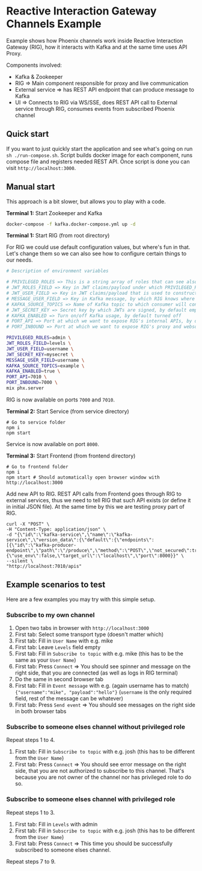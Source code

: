 # Reactive Interaction Gateway Channels Example

Example shows how Phoenix channels work inside Reactive Interaction Gateway (RIG), how it interacts with Kafka and at the same time uses API Proxy.

Components involved:
- Kafka & Zookeeper
- RIG => Main component responsible for proxy and live communication
- External service => has REST API endpoint that can produce message to Kafka
- UI => Connects to RIG via WS/SSE, does REST API call to External service through RIG, consumes events from subscribed Phoenix channel

## Quick start

If you want to just quickly start the application and see what's going on run `sh ./run-compose.sh`. Script builds docker image for each component, runs compose file and registers needed REST API. Once script is done you can visit `http://localhost:3000`.

## Manual start

This approach is a bit slower, but allows you to play with a code.

**Terminal 1:** Start Zookeeper and Kafka

```sh
docker-compose -f kafka.docker-compose.yml up -d
```

**Terminal 1:** Start RIG (from root directory)

For RIG we could use default configuration values, but where's fun in that. Let's change them so we can also see how to configure certain things to our needs.

```sh
# Description of environment variables

# PRIVILEGED_ROLES => This is a string array of roles that can see also broadcasts from other people, not just it's own, by default empty array
# JWT_ROLES_FIELD => Key in JWT claims/payload under which PRIVILEGED_ROLES are set for each user, by default roles
# JWT_USER_FIELD => Key in JWT claims/payload that is used to construct topic name for Phoenix channel, by default user
# MESSAGE_USER_FIELD => Key in Kafka message, by which RIG knows where to broadcast, by default user
# KAFKA_SOURCE_TOPICS => Name of Kafka topic to which consumer will connect, by default rig
# JWT_SECRET_KEY => Secret key by which JWTs are signed, by default empty string
# KAFKA_ENABLED => Turn on/off Kafka usage, by default turned off
# PORT_API => Port at which we want to expose RIG's internal APIs, by default 4010
# PORT_INBOUND => Port at which we want to expose RIG's proxy and websocket/sse communication, by default 4000

PRIVILEGED_ROLES=admin \
JWT_ROLES_FIELD=levels \
JWT_USER_FIELD=username \
JWT_SECRET_KEY=mysecret \
MESSAGE_USER_FIELD=username \
KAFKA_SOURCE_TOPICS=example \
KAFKA_ENABLED=true \
PORT_API=7010 \
PORT_INBOUND=7000 \
mix phx.server
```

RIG is now available on ports `7000` and `7010`.

**Terminal 2:** Start Service (from service directory)

```
# Go to service folder
npm i
npm start
```

Service is now available on port `8000`.

**Terminal 3:** Start Frontend (from frontend directory)

```
# Go to frontend folder
npm i
npm start # Should automatically open browser window with http://localhost:3000
```

Add new API to RIG. REST API calls from Frontend goes through RIG to external services, thus we need to tell RIG that such API exists (or define it in initial JSON file). At the same time by this we are testing proxy part of RIG.

```
curl -X "POST" \
-H "Content-Type: application/json" \
-d "{\"id\":\"kafka-service\",\"name\":\"kafka-service\",\"version_data\":{\"default\":{\"endpoints\":[{\"id\":\"kafka-producer-endpoint\",\"path\":\"/produce\",\"method\":\"POST\",\"not_secured\":true}]}},\"proxy\":{\"use_env\":false,\"target_url\":\"localhost\",\"port\":8000}}" \
--silent \
"http://localhost:7010/apis"
```

## Example scenarios to test

Here are a few examples you may try with this simple setup.

### Subscribe to my own channel

1. Open two tabs in browser with `http://localhost:3000`
1. First tab: Select some transport type (doesn't matter which)
1. First tab: Fill in `User Name` with e.g. mike
1. First tab: Leave `Levels` field empty
1. First tab: Fill in `Subscribe to topic` with e.g. mike (this has to be the same as your `User Name`)
1. First tab: Press `Connect` => You should see spinner and message on the right side, that you are connected (as well as logs in RIG terminal)
1. Do the same in second browser tab
1. First tab: Fill in `Event message` with e.g. (again username has to match) `{"username":"mike", "payload":"hello"}` (`username` is the only required field, rest of the message can be whatever)
1. First tab: Press `Send event` => You should see messages on the right side in both browser tabs

### Subscribe to someone elses channel without privileged role

Repeat steps 1 to 4.

1. First tab: Fill in `Subscribe to topic` with e.g. josh (this has to be different from the `User Name`)
1. First tab: Press `Connect` => You should see error message on the right side, that you are not authorized to subscribe to this channel. That's because you are not owner of the channel nor has privileged role to do so.

### Subscribe to someone elses channel with privileged role

Repeat steps 1 to 3.

1. First tab: Fill in `Levels` with admin
1. First tab: Fill in `Subscribe to topic` with e.g. josh (this has to be different from the `User Name`)
1. First tab: Press `Connect` => This time you should be successfully subscribed to someone elses channel.

Repeat steps 7 to 9.
